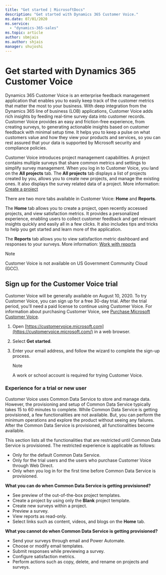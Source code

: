 ```yaml
---
title: "Get started | MicrosoftDocs"
description: "Get started with Dynamics 365 Customer Voice."
ms.date: 07/01/2020
ms.service:
  - "dynamics-365-sales"
ms.topic: article
author: sbmjais
ms.author: shjais
manager: shujoshi
---
```


# Get started with Dynamics 365 Customer Voice

Dynamics 365 Customer Voice is an enterprise feedback management application that enables you to easily keep track of the customer metrics that matter the most to your business. With deep integration from the Dynamics 365 line of business (LOB) applications, Customer Voice adds rich insights by feeding real-time survey data into customer records. Customer Voice provides an easy and friction-free experience, from creating surveys, to generating actionable insights based on customer feedback with minimal setup time. It helps you to keep a pulse on what customers value and how they view your products and services, so you can rest assured that your data is supported by Microsoft security and compliance policies.

Customer Voice introduces project management capabilities. A project contains multiple surveys that share common metrics and settings to simplify survey management. When you log in to Customer Voice, you land on the **All projects** tab. The **All projects** tab displays a list of projects created by you, allows you to create new projects, and manage the existing ones. It also displays the survey related data of a project. More information: [Create a project](create-project.md)

There are two more tabs available in Customer Voice: **Home** and **Reports**.

The **Home** tab allows you to create a project, open recently accessed projects, and view satisfaction metrics. It provides a personalized experience, enabling users to collect customer feedback and  get relevant insights quickly and easily all in a few clicks. It also includes tips and tricks to help you get started and learn more of the application.

The **Reports** tab allows you to view satisfaction metric dashboard and responses to your surveys. More information: [Work with reports](about-reports.md)

> [!NOTE]
> Customer Voice is not available on US Government Community Cloud (GCC).

## Sign up for the Customer Voice trial

Customer Voice will be generally available on August 10, 2020. To try Customer Voice, you can sign up for a free 30-day trial. After the trial period, you'll need a paid license to continue using Customer Voice. For information about purchasing Customer Voice, see [Purchase Microsoft Customer Voice](purchase.md).

1. Open [https://customervoice.microsoft.com](https://customervoice.microsoft.com/) in a web browser.

2. Select **Get started**.

3. Enter your email address, and follow the wizard to complete the sign-up process.

   > [!NOTE]
   > A work or school account is required for trying Customer Voice.


### Experience for a trial or new user

Customer Voice uses Common Data Service to store and manage data. However, the provisioning and setup of Common Data Service typically takes 15 to 60 minutes to complete. While Common Data Service is getting provisioned, a few functionalities are not available. But, you can perform the minimum operations and explore the product without seeing any failures. After the Common Data Service is provisioned, all functionalities become available.

This section lists all the functionalities that are restricted until Common Data Service is provisioned. The restricted experience is applicable as follows:

- Only for the default Common Data Service.
- Only for the trial users and the users who purchase Customer Voice through Web Direct.
- Only when you log in for the first time before Common Data Service is provisioned.

**What you can do when Common Data Service is getting provisioned?**

- See preview of the out-of-the-box project templates.
- Create a project by using only the **Blank** project template.
- Create new surveys within a project.
- Preview a survey.
- View reports as read-only.
- Select links such as content, videos, and blogs on the **Home** tab.

**What you cannot do when Common Data Service is getting provisioned?**

- Send your surveys through email and Power Automate.
- Choose or modify email templates.
- Submit responses while previewing a survey.
- Configure satisfaction metrics.
- Perform actions such as copy, delete, and rename on projects and surveys.



